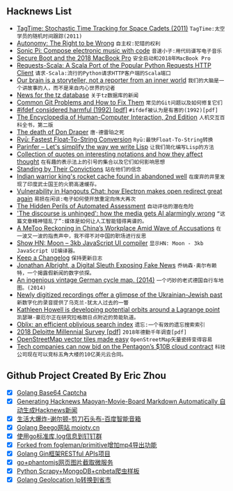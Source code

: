 ## Hacknews List


- [TagTime: Stochastic Time Tracking for Space Cadets (2011)](http://messymatters.com/tagtime/)  `TagTime:太空学员的随机时间跟踪(2011)`
- [Autonomy: The Right to be Wrong](https://medium.com/@ard_adam/autonomy-youre-doing-it-wrong-b1eda593d726)  `自主权:犯错的权利`
- [Sonic Pi: Compose electronic music with code](https://sonic-pi.net/)  `音速小子:用代码谱写电子音乐`
- [Secure Boot and the 2018 MacBook Pro](http://michaellynn.github.io/2018/07/27/booting-secure/)  `安全启动和2018年MacBook Pro`
- [Requests-Scala: A Scala Port of the Popular Python Requests HTTP Client](https://github.com/lihaoyi/requests-scala)  `请求-Scala:流行的Python请求HTTP客户端的Scala端口`
- [Our brain is a storyteller, not a reporter from an inner world](http://nautil.us/issue/62/systems/this-man-says-the-mind-has-no-depths)  `我们的大脑是一个讲故事的人，而不是来自内心世界的记者`
- [News for the tz database](https://github.com/eggert/tz/blob/master/NEWS)  `关于tz数据库的新闻`
- [Common Git Problems and How to Fix Them](https://citizen428.net/10-common-git-problems-and-how-to-fix-them-e8d809299f08)  `常见的Git问题以及如何修复它们`
- [#ifdef considered harmful (1992) [pdf]](https://usenix.org/legacy/publications/library/proceedings/sa92/spencer.pdf)  `#ifdef被认为是有害的(1992)[pdf]`
- [The Encyclopedia of Human-Computer Interaction, 2nd Edition](https://www.interaction-design.org/literature/book/the-encyclopedia-of-human-computer-interaction-2nd-ed)  `人机交互百科全书，第二版`
- [The death of Don Draper](https://www.newstatesman.com/science-tech/internet/2018/07/death-don-draper)  `唐·德雷珀之死`
- [Ryū: Fastest Float-To-String Conversion](https://pldi18.sigplan.org/event/pldi-2018-papers-ry-fast-float-to-string-conversion)  `Ryū:最快Float-To-String转换`
- [Parinfer – Let&#39;s simplify the way we write Lisp](https://shaunlebron.github.io/parinfer/)  `让我们简化编写Lisp的方法`
- [Collection of quotes on interesting notations and how they affect thought](https://github.com/hypotext/notation)  `在有趣的表示法上的引号的集合以及它们如何影响思想`
- [Standing by Their Convictions](https://features.propublica.org/south-bend/wrongful-conviction-pardon-keith-cooper-christopher-parish-indiana-elkhart-police/)  `站在他们的信念`
- [Indian warrior king&#39;s rocket cache found in abandoned well](https://www.theguardian.com/world/2018/jul/27/indian-warrior-king-tipu-sultan-rocket-cache-unearthed-in-abandoned-well)  `在废弃的井里发现了印度武士国王的火箭高速缓存。`
- [Vulnerability in Hangouts Chat: how Electron makes open redirect great again](https://blog.bentkowski.info/2018/07/vulnerability-in-hangouts-chat-aka-how.html)  `易损在闲谈:电子如何使开放重定向伟大再次`
- [The Hidden Perils of Automated Assessment](http://blog.brownplt.org/2018/07/26/perils-of-automated-assessment.html)  `自动评估的潜在危险`
- [&#39;The discourse is unhinged&#39;: how the media gets AI alarmingly wrong](https://www.theguardian.com/technology/2018/jul/25/ai-artificial-intelligence-social-media-bots-wrong)  `“这篇文章精神错乱了”:媒体是如何让人工智能错得离谱的。`
- [A MeToo Reckoning in China’s Workplace Amid Wave of Accusations](https://www.nytimes.com/2018/07/26/world/asia/china-metoo.html)  `在一波又一波的指责声中，我不得不对中国的职场进行反思`
- [Show HN: Moon – 3kb JavaScript UI compiler](https://kbrsh.github.io/moon)  `显示HN: Moon - 3kb JavaScript UI编译器。`
- [Keep a Changelog](https://keepachangelog.com)  `保持更新日志`
- [Jonathan Albright, a Digital Sleuth Exposing Fake News](https://www.wired.com/story/shadow-politics-meet-the-digital-sleuth-exposing-fake-news/)  `乔纳森·奥尔布赖特，一个揭露假新闻的数字侦探。`
- [An ingenious vintage German cycle map. (2014)](http://blog.systemed.net/post/10)  `一个巧妙的老式德国自行车地图。(2014)`
- [Newly digitized recordings offer a glimpse of the Ukrainian-Jewish past](https://www.tabletmag.com/jewish-arts-and-culture/culture-news/266941/vernadsky-library-kiev)  `新数字化的录音提供了乌克兰-犹太人过去的一瞥`
- [Kathleen Howell is developing potential orbits around a Lagrange point](https://www.bloomberg.com/news/features/2018-07-25/one-woman-s-math-could-help-nasa-put-people-on-mars)  `凯瑟琳·豪厄尔正在研究拉格朗日点附近的势能轨道。`
- [Oblix: an efficient oblivious search index](https://blog.acolyer.org/2018/07/06/oblix-an-efficient-oblivious-search-index/)  `遗忘:一个有效的遗忘搜索索引`
- [2018 Deloitte Millennial Survey [pdf]](https://www2.deloitte.com/content/dam/Deloitte/global/Documents/About-Deloitte/gx-2018-millennial-survey-report.pdf)  `2018年德勤千年调查[pdf]`
- [OpenStreetMap vector tiles made easy](https://www.maptiler.com)  `OpenStreetMap矢量瓷砖变得容易`
- [Tech companies can now bid on the Pentagon’s $10B cloud contract](https://techcrunch.com/2018/07/26/jedi-10-billion-department-of-defense-bidding/)  `科技公司现在可以竞标五角大楼的10亿美元云合同。`

## Github Project Created By Eric Zhou

- [x] [Golang Base64 Captcha](https://github.com/mojocn/base64Captcha)
- [x] [Generating Hacknews Maoyan-Movie-Board Markdown Automatically 自动生成Hacknews新闻](https://github.com/dejavuzhou/md-genie)
- [x] [生活大爆炸-谢尔顿-剪刀石头布-百度智能音箱](https://github.com/mojocn/dueros-bang-game)
- [x] [Golang Beego网站 mojotv.cn](https://github.com/mojocn/www.mojotv.cn)
- [x] [使用go标准库,log信息到钉钉群](https://github.com/mojocn/dooger)
- [x] [Forked from fogleman/primitive增加mp4导出功能](https://github.com/mojocn/primitive)
- [x] [Golang Gin框架RESTful APIs项目](https://github.com/JJJJJJJerk/ezier-golang-web-api-framework)
- [x] [go+phantomjs网页图片截取微服务](https://github.com/mojocn/screen_shot)
- [x] [Python Scrapy+MongoDB+cnbeta爬虫样板](https://github.com/mojocn/scrapy_mongodb_boilerplate_cnbeta)
- [x] [Golang Geolocation Ip转换到省市](https://github.com/mojocn/ip2location)